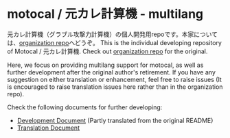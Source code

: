 # motocal / 元カレ計算機 - multilang

元カレ計算機（グラブル攻撃力計算機）の個人開発用repoです。本家については、[organization repo](https://github.com/MotocalDevelopers/motocal)へどうぞ。
This is the individual developing repository of Motocal / 元カレ計算機. Check out [organization repo](https://github.com/MotocalDevelopers/motocal) for the original.

Here, we focus on providing multilang support for motocal, as well as further development after the original author's retirement. If you have any suggestion on either translation or enhancement, feel free to raise issues (It is encouraged to raise translation issues here rather than in the organization repo).

Check the following documents for further developing:
- [Development Document](https://github.com/raririn/motocal/blob/master/develop.md) (Partly translated from the original README)
- [Translation Document](https://github.com/raririn/motocal/blob/master/translate.md)